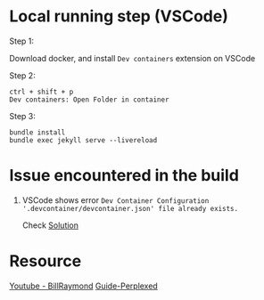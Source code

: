 # Local running step (VSCode)
Step 1:

Download docker, and install `Dev containers` extension on VSCode

Step 2: 

```
ctrl + shift + p
Dev containers: Open Folder in container
``` 


Step 3:
```
bundle install
bundle exec jekyll serve --livereload
```

# Issue encountered in the build

1. VSCode shows error `Dev Container Configuration '.devcontainer/devcontainer.json' file already exists.`

    Check [Solution](https://github.com/microsoft/vscode-remote-release/issues/9303)


# Resource
[Youtube - BillRaymond](https://www.youtube.com/watch?v=zijOXpZzdvs&list=PLWzwUIYZpnJuT0sH4BN56P5oWTdHJiTNq)
[Guide-Perplexed](https://github.com/Emadmasroor/Guide-Perplexed)
